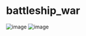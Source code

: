 # battleship_war
![image](https://github.com/isaacanteparac/battleship_war/assets/69361351/f946c62e-a944-4908-a14a-2cd0d01c92ea)
![image](https://github.com/isaacanteparac/battleship_war/assets/69361351/569aebed-4c5c-418f-b69f-cb340cadc88f)


